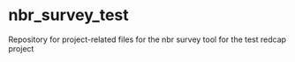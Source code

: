 # nbr_survey_test
Repository for project-related files for the nbr survey tool for the test redcap project
